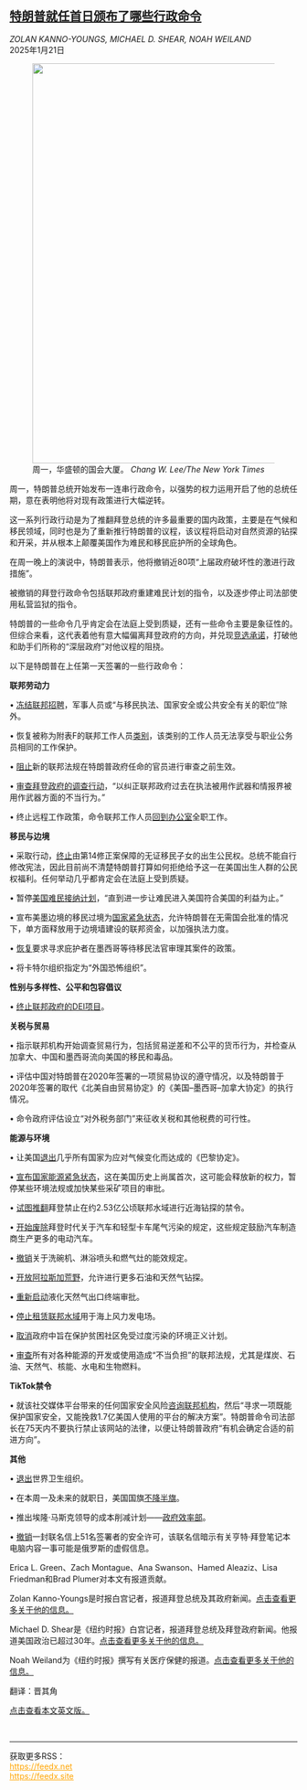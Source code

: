 <!--1737446821000-->
[特朗普就任首日颁布了哪些行政命令](https://cn.nytimes.com/usa/20250121/trump-executive-orders-list/)
------

<address>ZOLAN KANNO-YOUNGS, MICHAEL D. SHEAR, NOAH WEILAND</address><time pudate="2025-01-21 03:45:18" datetime="2025-01-21 03:45:18">2025年1月21日</time><figure><img src="https://images.weserv.nl/?url=static01.nyt.com/images/2025/01/20/multimedia/20dc-trump-orders-list-cpbg/20dc-trump-orders-list-cpbg-master1050.jpg" width="1050" height="700"><figcaption>周一，华盛顿的国会大厦。 <cite>Chang W. Lee/The New York Times</cite></figcaption></figure><section><p>周一，特朗普总统开始发布一连串行政命令，以强势的权力运用开启了他的总统任期，意在表明他将对现有政策进行大幅逆转。</p><p>这一系列行政行动是为了推翻拜登总统的许多最重要的国内政策，主要是在气候和移民领域，同时也是为了重新推行特朗普的议程，该议程将启动对自然资源的钻探和开采，并从根本上颠覆美国作为难民和移民庇护所的全球角色。</p><p>在周一晚上的演说中，特朗普表示，他将撤销近80项“上届政府破坏性的激进行政措施”。</p><p>被撤销的拜登行政命令包括联邦政府重建难民计划的指令，以及逐步停止司法部使用私营监狱的指令。</p><p>特朗普的一些命令几乎肯定会在法庭上受到质疑，还有一些命令主要是象征性的。但综合来看，这代表着他有意大幅偏离拜登政府的方向，并兑现<a href="https://www.nytimes.com/interactive/2025/01/19/us/politics/trump-president-promises.html">竞选承诺</a>，打破他和助手们所称的“深层政府”对他议程的阻挠。</p><p>以下是特朗普在上任第一天签署的一些行政命令：</p><p><b>联邦劳动力</b></p><p>• <a rel="noopener noreferrer" target="_blank" href="https://www.whitehouse.gov/presidential-actions/2025/01/hiring-freeze/">冻结联邦招聘</a>，军事人员或“与移民执法、国家安全或公共安全有关的职位”除外。</p><p>• 恢复被称为附表F的联邦工作人员<a rel="noopener noreferrer" target="_blank" href="https://www.whitehouse.gov/presidential-actions/2025/01/restoring-accountability-to-policy-influencing-positions-within-the-federal-workforce/">类别</a>，该类别的工作人员无法享受与职业公务员相同的工作保护。</p><p>• <a rel="noopener noreferrer" target="_blank" href="https://www.whitehouse.gov/presidential-actions/2025/01/regulatory-freeze-pending-review/">阻止</a>新的联邦法规在特朗普政府任命的官员进行审查之前生效。</p><p>• <a rel="noopener noreferrer" target="_blank" href="https://www.whitehouse.gov/presidential-actions/2025/01/ending-the-weaponization-of-the-federal-government/">审查拜登政府的调查行动</a>，“以纠正联邦政府过去在执法被用作武器和情报界被用作武器方面的不当行为。”</p><p>• 终止远程工作政策，命令联邦工作人员<a rel="noopener noreferrer" target="_blank" href="https://www.whitehouse.gov/presidential-actions/2025/01/return-to-in-person-work/">回到办公室</a>全职工作。</p><p><b>移民与边境</b></p><p>• 采取行动，<a rel="noopener noreferrer" target="_blank" href="https://www.whitehouse.gov/presidential-actions/2025/01/protecting-the-meaning-and-value-of-american-citizenship/">终止</a>由第14修正案保障的无证移民子女的出生公民权。总统不能自行修改宪法，因此目前尚不清楚特朗普打算如何拒绝给予这一在美国出生人群的公民权福利。任何举动几乎都肯定会在法庭上受到质疑。</p><p>• 暂停<a href="https://www.nytimes.com/2024/12/22/us/resettlement-program-immigration-trump.html" title="Link: https://www.nytimes.com/2024/12/22/us/resettlement-program-immigration-trump.html">美国难民接纳计划</a>，“直到进一步让难民进入美国符合美国的利益为止。”</p><p>• 宣布美墨边境的移民过境为<a rel="noopener noreferrer" target="_blank" href="https://www.whitehouse.gov/presidential-actions/2025/01/declaring-a-national-emergency-at-the-southern-border-of-the-united-states/">国家紧急状态</a>，允许特朗普在无需国会批准的情况下，单方面释放用于边境墙建设的联邦资金，以加强执法力度。</p><p>• <a rel="noopener noreferrer" target="_blank" href="https://www.whitehouse.gov/presidential-actions/2025/01/securing-our-borders/">恢复</a>要求寻求庇护者在墨西哥等待移民法官审理其案件的政策。</p><p>• 将卡特尔组织指定为“外国恐怖组织”。</p><p><b>性别与多样性、公平和包容倡议</b></p><p>• <a rel="noopener noreferrer" target="_blank" href="https://www.whitehouse.gov/presidential-actions/2025/01/ending-radical-and-wasteful-government-dei-programs-and-preferencing/">终止联邦政府的DEI项目</a>。</p><p><b>关税与贸易</b></p><p>• 指示联邦机构开始调查贸易行为，包括贸易逆差和不公平的货币行为，并检查从加拿大、中国和墨西哥流向美国的移民和毒品。</p><p>• 评估中国对特朗普在2020年签署的一项贸易协议的遵守情况，以及特朗普于2020年签署的取代《北美自由贸易协定》的《美国–墨西哥–加拿大协定》的执行情况。</p><p>• 命令政府评估设立“对外税务部门”来征收关税和其他税费的可行性。</p><p><b>能源与环境</b></p><p>• 让美国<a rel="noopener noreferrer" target="_blank" href="https://www.whitehouse.gov/presidential-actions/2025/01/putting-america-first-in-international-environmental-agreements/">退出</a>几乎所有国家为应对气候变化而达成的《巴黎协定》。</p><p>• <a rel="noopener noreferrer" target="_blank" href="https://www.whitehouse.gov/presidential-actions/2025/01/declaring-a-national-energy-emergency/" title="Link: https://www.whitehouse.gov/presidential-actions/2025/01/declaring-a-national-energy-emergency/">宣布国家能源紧急状态</a>，这在美国历史上尚属首次，这可能会释放新的权力，暂停某些环境法规或加快某些采矿项目的审批。</p><p>• <a rel="noopener noreferrer" target="_blank" href="https://www.whitehouse.gov/presidential-actions/2025/01/initial-rescissions-of-harmful-executive-orders-and-actions/" title="Link: https://www.whitehouse.gov/presidential-actions/2025/01/initial-rescissions-of-harmful-executive-orders-and-actions/">试图推翻</a>拜登禁止在约2.53亿公顷联邦水域进行近海钻探的禁令。</p><p>• <a rel="noopener noreferrer" target="_blank" href="https://www.whitehouse.gov/presidential-actions/2025/01/unleashing-american-energy/">开始废除</a>拜登时代关于汽车和轻型卡车尾气污染的规定，这些规定鼓励汽车制造商生产更多的电动汽车。</p><p>• <a rel="noopener noreferrer" target="_blank" href="https://www.whitehouse.gov/presidential-actions/2025/01/unleashing-american-energy/">撤销</a>关于洗碗机、淋浴喷头和燃气灶的能效规定。</p><p>• <a rel="noopener noreferrer" target="_blank" href="https://www.whitehouse.gov/presidential-actions/2025/01/unleashing-alaskas-extraordinary-resource-potential/" title="Link: https://www.whitehouse.gov/presidential-actions/2025/01/unleashing-alaskas-extraordinary-resource-potential/">开放阿拉斯加荒野</a>，允许进行更多石油和天然气钻探。</p><p>• <a rel="noopener noreferrer" target="_blank" href="https://www.whitehouse.gov/presidential-actions/2025/01/unleashing-american-energy/">重新启动</a>液化天然气出口终端审批。</p><p>• <a rel="noopener noreferrer" target="_blank" href="https://www.whitehouse.gov/presidential-actions/2025/01/temporary-withdrawal-of-all-areas-on-the-outer-continental-shelf-from-offshore-wind-leasing-and-review-of-the-federal-governments-leasing-and-permitting-practices-for-wind-projects/">停止租赁联邦水域</a>用于海上风力发电场。</p><p>• <a rel="noopener noreferrer" target="_blank" href="https://www.whitehouse.gov/presidential-actions/2025/01/initial-rescissions-of-harmful-executive-orders-and-actions/">取消</a>政府中旨在保护贫困社区免受过度污染的环境正义计划。</p><p>• <a rel="noopener noreferrer" target="_blank" href="https://www.whitehouse.gov/presidential-actions/2025/01/unleashing-american-energy/">审查</a>所有对各种能源的开发或使用造成“不当负担”的联邦法规，尤其是煤炭、石油、天然气、核能、水电和生物燃料。</p><p><b>TikTok禁令</b></p><p>• 就该社交媒体平台带来的任何国家安全风险<a rel="noopener noreferrer" target="_blank" href="https://www.whitehouse.gov/presidential-actions/2025/01/application-of-protecting-americans-from-foreign-adversary-controlled-applications-act-to-tiktok/">咨询联邦机构</a>，然后“寻求一项既能保护国家安全，又能挽救1.7亿美国人使用的平台的解决方案”。特朗普命令司法部长在75天内不要执行禁止该网站的法律，以便让特朗普政府“有机会确定合适的前进方向”。</p><p><b>其他 </b></p><p>• <a href="https://www.nytimes.com/2025/01/20/us/politics/trump-world-health-organization.html">退出</a>世界卫生组织。</p><p>• 在本周一及未来的就职日，美国国旗<a rel="noopener noreferrer" target="_blank" href="https://www.whitehouse.gov/presidential-actions/2025/01/flying-the-flag-of-the-united-states-at-full-staff-on-inauguration-day/">不降半旗</a>。</p><p>• 推出埃隆·马斯克领导的成本削减计划——<a href="https://www.nytimes.com/2025/01/12/us/politics/elon-musk-doge-government-trump.html">政府效率部</a>。</p><p>• <a rel="noopener noreferrer" target="_blank" href="https://www.whitehouse.gov/presidential-actions/2025/01/holding-former-government-officials-accountablefor-election-interference-and-improper-disclosure-of-sensitive-governmental-information/">撤销</a>一封联名信上51名签署者的安全许可，该联名信暗示有关亨特·拜登笔记本电脑内容一事可能是俄罗斯的虚假信息。</p></section><footer><p>Erica L. Green、Zach Montague、Ana Swanson、Hamed Aleaziz、Lisa Friedman和Brad Plumer对本文有报道贡献。</p><p>Zolan Kanno-Youngs是时报白宫记者，报道拜登总统及其政府新闻。<a rel="nofollow" target="_blank" href="https://www.nytimes.com/by/zolan-kanno-youngs">点击查看更多关于他的信息。</a></p><p>Michael D. Shear是《纽约时报》白宫记者，报道拜登总统及拜登政府新闻。他报道美国政治已超过30年。<a rel="nofollow" target="_blank" href="https://www.nytimes.com/by/michael-d-shear">点击查看更多关于他的信息。</a></p><p>Noah Weiland为《纽约时报》撰写有关医疗保健的报道。<a rel="nofollow" target="_blank" href="https://www.nytimes.com/by/noah-weiland">点击查看更多关于他的信息。</a></p><p>翻译：晋其角</p><p><a rel="nofollow" target="_blank" href="https://www.nytimes.com/2025/01/20/us/politics/trump-executive-orders-list.html">点击查看本文英文版。</a></p></footer><br><hr><div>获取更多RSS：<br><a href="https://feedx.net" style="color:orange" target="_blank">https://feedx.net</a> <br><a href="https://feedx.site" style="color:orange" target="_blank">https://feedx.site</a><br></div>
